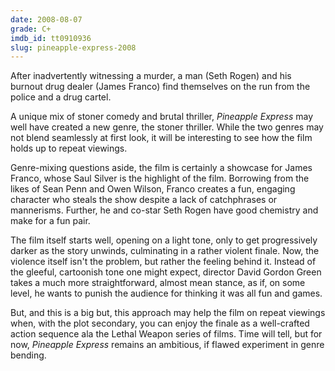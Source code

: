 ```yaml
---
date: 2008-08-07
grade: C+
imdb_id: tt0910936
slug: pineapple-express-2008
---
```


After inadvertently witnessing a murder, a man (Seth Rogen) and his burnout drug dealer (James Franco) find themselves on the run from the police and a drug cartel.

A unique mix of stoner comedy and brutal thriller, _Pineapple Express_ may well have created a new genre, the stoner thriller. While the two genres may not blend seamlessly at first look, it will be interesting to see how the film holds up to repeat viewings.

Genre-mixing questions aside, the film is certainly a showcase for James Franco, whose Saul Silver is the highlight of the film. Borrowing from the likes of Sean Penn and Owen Wilson, Franco creates a fun, engaging character who steals the show despite a lack of catchphrases or mannerisms. Further, he and co-star Seth Rogen have good chemistry and make for a fun pair.

The film itself starts well, opening on a light tone, only to get progressively darker as the story unwinds, culminating in a rather violent finale. Now, the violence itself isn't the problem, but rather the feeling behind it. Instead of the gleeful, cartoonish tone one might expect, director David Gordon Green takes a much more straightforward, almost mean stance, as if, on some level, he wants to punish the audience for thinking it was all fun and games.

But, and this is a big but, this approach may help the film on repeat viewings when, with the plot secondary, you can enjoy the finale as a well-crafted action sequence ala the Lethal Weapon series of films. Time will tell, but for now, _Pineapple Express_ remains an ambitious, if flawed experiment in genre bending.
